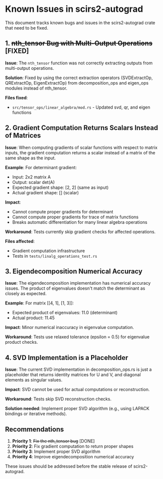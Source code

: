 # Known Issues in scirs2-autograd

This document tracks known bugs and issues in the scirs2-autograd crate that need to be fixed.

## 1. ~~nth_tensor Bug with Multi-Output Operations~~ [FIXED]

**Issue**: The `nth_tensor` function was not correctly extracting outputs from multi-output operations.

**Solution**: Fixed by using the correct extraction operators (SVDExtractOp, QRExtractOp, EigenExtractOp) from decomposition_ops and eigen_ops modules instead of nth_tensor.

**Files fixed**:
- `src/tensor_ops/linear_algebra/mod.rs` - Updated svd, qr, and eigen functions

## 2. Gradient Computation Returns Scalars Instead of Matrices

**Issue**: When computing gradients of scalar functions with respect to matrix inputs, the gradient computation returns a scalar instead of a matrix of the same shape as the input.

**Example**: For determinant gradient:
- Input: 2x2 matrix A
- Output: scalar det(A)
- Expected gradient shape: [2, 2] (same as input)
- Actual gradient shape: [] (scalar)

**Impact**:
- Cannot compute proper gradients for determinant
- Cannot compute proper gradients for trace of matrix functions
- Breaks automatic differentiation for many linear algebra operations

**Workaround**: Tests currently skip gradient checks for affected operations.

**Files affected**:
- Gradient computation infrastructure
- Tests in `tests/linalg_operations_test.rs`

## 3. Eigendecomposition Numerical Accuracy

**Issue**: The eigendecomposition implementation has numerical accuracy issues. The product of eigenvalues doesn't match the determinant as closely as expected.

**Example**: For matrix [[4, 1], [1, 3]]:
- Expected product of eigenvalues: 11.0 (determinant)
- Actual product: 11.45

**Impact**: Minor numerical inaccuracy in eigenvalue computation.

**Workaround**: Tests use relaxed tolerance (epsilon = 0.5) for eigenvalue product checks.

## 4. SVD Implementation is a Placeholder

**Issue**: The current SVD implementation in decomposition_ops.rs is just a placeholder that returns identity matrices for U and V, and diagonal elements as singular values.

**Impact**: SVD cannot be used for actual computations or reconstruction.

**Workaround**: Tests skip SVD reconstruction checks.

**Solution needed**: Implement proper SVD algorithm (e.g., using LAPACK bindings or iterative methods).

## Recommendations

1. **Priority 1**: ~~Fix the nth_tensor bug~~ [DONE]
2. **Priority 2**: Fix gradient computation to return proper shapes
3. **Priority 3**: Implement proper SVD algorithm
4. **Priority 4**: Improve eigendecomposition numerical accuracy

These issues should be addressed before the stable release of scirs2-autograd.